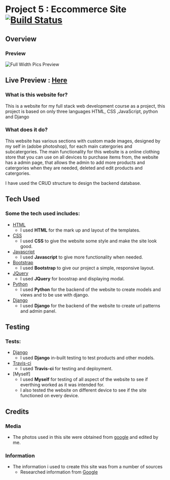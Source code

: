 
# Project 5 : Eccommerce Site [![Build Status](https://travis-ci.org/jaysson29/Project-5-Full-Stack.svg?branch=master)](https://travis-ci.org/jaysson29/Project-5-Full-Stack)

## Overview
 
### Preview
![Full Width Pics Preview](https://github.com/jaysson29/Project-5-Full-Stack/blob/master/snapshot.jpg?raw=true)
## **Live Preview** : [Here](https://project-5-ecommerce-shop.herokuapp.com/)
### What is this website for?
 
This is a website for my full stack web development course as a project, this project is based on only three languages HTML, CSS ,JavaScript, python and Django
 
### What does it do?
 
This website has various sections with custom made images, designed by my self in (adobe photoshop), for each main catergories and subcatergories.
The main functionality for this website is a online clothing store that you can use on all devices to purchase items from, the website has a admin page,
that allows the admin to add more products and catergories when they are needed, deleted and edit products and catergories.

I have used the CRUD structure to design the backend database.

## Tech Used

### Some the tech used includes:
- [HTML](https://en.wikipedia.org/wiki/HTML)
    - I used **HTML** for the mark up and layout of the templates.
- [CSS](https://en.wikipedia.org/wiki/Cascading_Style_Sheets)
    - I used **CSS** to give the website some style and make the site look good.
- [Javascript](https://www.javascript.com/)
    - I used **Javascript** to give more functionality when needed.
- [Bootstrap](http://getbootstrap.com/)
    - I used **Bootstrap** to give our project a simple, responsive layout.
- [JQuery](https://jquery.com)
    - I used **JQuery** for boostrap and displaying modal.
- [Python](https://www.python.org/)
    - I used **Python** for the backend of the website to create models and views and to be use with django.
- [Django](https://www.djangoproject.com/)
    - I used **Django** for the backend of the website to create url patterns and admin panel.

## Testing

### Tests:
- [Django](https://www.djangoproject.com/)
    - I used **Django** in-built testing to test products and other models.
- [Travis-ci](https://travis-ci.org)
    - I used **Travis-ci** for testing and deployment.
- [Myself]
    - I used **Myself** for testing of all aspect of the website to see if everthing worked as it was intended for.
    - I also tested the website on different device to see if the site functioned on every device.

## Credits

### Media
- The photos used in this site were obtained from [google](https://google.com) and edited by me.

### Information
- The information i used to create this site was from a number of sources
    - Researched information from [Google](http://google.com)